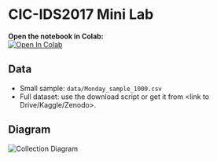 # CIC-IDS2017 Mini Lab

**Open the notebook in Colab:**  
[![Open In Colab](https://colab.research.google.com/assets/colab-badge.svg)](
https://colab.research.google.com/github/<YOUR_GH_USERNAME>/cyber-ids2017-lab/blob/main/notebooks/week1.ipynb)

## Data
- Small sample: `data/Monday_sample_1000.csv`
- Full dataset: use the download script or get it from <link to Drive/Kaggle/Zenodo>.

## Diagram
![Collection Diagram](images/collection_diagram.png)
